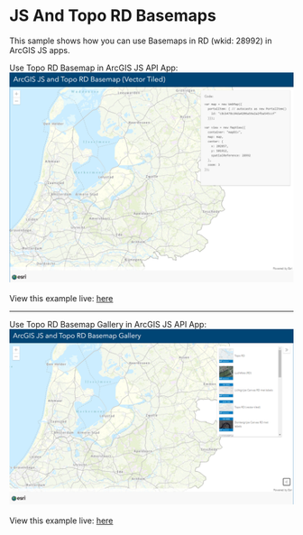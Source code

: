 # JS And Topo RD Basemaps
This sample shows how you can use Basemaps in RD (wkid: 28992) in ArcGIS JS apps.

Use Topo RD Basemap in ArcGIS JS API App:
![The JS and Topo RD sample](../images/TopoRD_Basemap.png)
<br>
<br>
View this example live:
[here](https://esrinederland.github.io/CoolMaps/JSAndTopoRD/)

---

Use Topo RD Basemap Gallery in ArcGIS JS API App:
![The JS and Topo RD basemap gallery sample](../images/TopoRD_BasemapGallery.png)
<br>
<br>
View this example live:
[here](https://esrinederland.github.io/CoolMaps/JSAndTopoRD/BasemapGallery.html)
